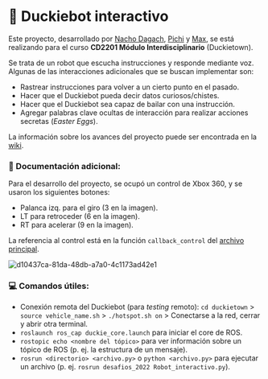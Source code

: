 # 🦆 Duckiebot interactivo
Este proyecto, desarrollado por [Nacho Dagach](https://github.com/ignaciodagachabugattas), [Pichi](https://github.com/pichiuwu) y [Max](https://github.com/maxfloresv), se está realizando para el curso **CD2201 Módulo Interdisciplinario** (Duckietown).

Se trata de un robot que escucha instrucciones y responde mediante voz. Algunas de las interacciones adicionales que se buscan implementar son:

* Rastrear instrucciones para volver a un cierto punto en el pasado.
* Hacer que el Duckiebot pueda decir datos curiosos/chistes.
* Hacer que el Duckiebot sea capaz de bailar con una instrucción.
* Agregar palabras clave ocultas de interacción para realizar acciones secretas (*Easter Eggs*).

La información sobre los avances del proyecto puede ser encontrada en la [wiki](https://github.com/maxfloresv/robot_interactivo/wiki).

### 📄 Documentación adicional:
Para el desarrollo del proyecto, se ocupó un control de Xbox 360, y se usaron los siguientes botones:
* Palanca izq. para el giro (3 en la imagen).
* LT para retroceder (6 en la imagen). 
* RT para acelerar (9 en la imagen).

La referencia al control está en la función `callback_control` del [archivo principal](https://github.com/maxfloresv/robot_interactivo/blob/main/robot_interactivo.py#L81).

![d10437ca-81da-48db-a7a0-4c1173ad42e1](https://user-images.githubusercontent.com/45862114/199054372-978e232f-ea52-479f-8155-ffc665857241.png)


### 💻 Comandos útiles:
* Conexión remota del Duckiebot (para *testing* remoto): `cd duckietown` > `source vehicle_name.sh` > `./hotspot.sh on` > Conectarse a la red, cerrar y abrir otra terminal.
* `roslaunch ros_cap duckie_core.launch` para iniciar el core de ROS.
* `rostopic echo <nombre del tópico>` para ver información sobre un tópico de ROS (p. ej. la estructura de un mensaje).
* `rosrun <directorio> <archivo.py>` o `python <archivo.py>` para ejecutar un archivo (p. ej. `rosrun desafios_2022 Robot_interactivo.py`).
